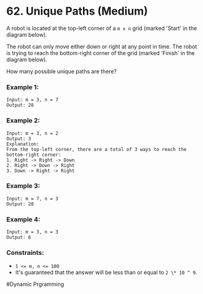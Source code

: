 # 62. Unique Paths (Medium)

A robot is located at the top-left corner of a `m x n` grid (marked 'Start' in the diagram below).

The robot can only move either down or right at any point in time. The robot is trying to reach the bottom-right corner of the grid (marked 'Finish' in the diagram below).

How many possible unique paths are there?

### Example 1:

```
Input: m = 3, n = 7
Output: 28
```

### Example 2:

```
Input: m = 3, n = 2
Output: 3
Explanation:
From the top-left corner, there are a total of 3 ways to reach the bottom-right corner:
1. Right -> Right -> Down
2. Right -> Down -> Right
3. Down -> Right -> Right
```

### Example 3:

```
Input: m = 7, n = 3
Output: 28
```

### Example 4:

```
Input: m = 3, n = 3
Output: 6
```

### Constraints:

- `1 <= m, n <= 100`
- It's guaranteed that the answer will be less than or equal to `2 \* 10 ^ 9`.

#Dynamic Prgramming
